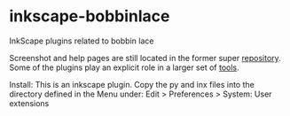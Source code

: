 # inkscape-bobbinlace
InkScape plugins related to bobbin lace

Screenshot and help pages are still located in the former super [repository].
Some of the plugins play an explicit role in a larger set of [tools].

[repository]: https://github.com/jo-pol/DiBL/wiki/Install-Inkscape-Extensions
[tools]: https://d-bl.github.io/

Install:
This is an inkscape plugin. Copy the py and inx files into the directory 
defined in the Menu under:
Edit > Preferences > System: User extensions
